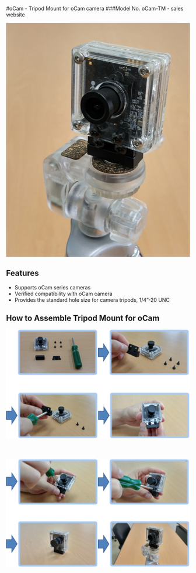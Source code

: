#oCam - Tripod Mount for oCam camera
###Model No. oCam-TM - sales website

![ScreenShot](../../images/oCam-TM_model_resize.jpg)

## Features
* Supports oCam series cameras
* Verified compatibility with oCam camera
* Provides the standard hole size for camera tripods, 1/4”-20 UNC

## How to Assemble Tripod Mount for oCam

![ScreenShot](../../images/oCam-TM_assemble_1.png)</br></br></br></br>
![ScreenShot](../../images/oCam-TM_assemble_2.png)

